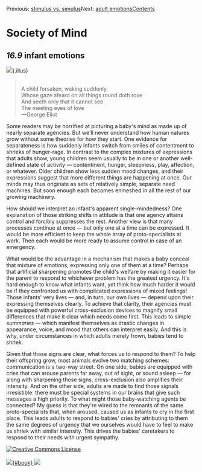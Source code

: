 <div class="chapnav">

<span class="prev">Previous: [stimulus vs.
simulus](./som-16.8.html)</span><span class="next">Next: [adult
emotions](./som-16.10.html)</span><span
class="contents">[Contents](index.html)</span>
<div class="titlebar">

Society of Mind
===============

</div>

</div>

*16.9* infant emotions
----------------------

![](./illus/ch16/16-12.png){.illus}

> \
> A child forsaken, waking suddenly,\
> Whose gaze afeard on all things round doth rove\
> And seeth only that it cannot see\
> The meeting eyes of love\
> —George Eliot

Some readers may be horrified at picturing a baby's mind as made up of
nearly separate agencies. But we'll never understand how human natures
grow without some theories for how they start. One evidence for
separateness is how suddenly infants switch from smiles of contentment
to shrieks of hunger-rage. In contrast to the complex mixtures of
expressions that adults show, young children seem usually to be in one
or another well-defined state of activity — contentment, hunger,
sleepiness, play, affection, or whatever. Older children show less
sudden mood changes, and their expressions suggest that more different
things are happening at once. Our minds may thus originate as sets of
relatively simple, separate need machines. But soon enough each becomes
enmeshed in all the rest of our growing machinery.

How should we interpret an infant's apparent single-mindedness? One
explanation of those striking shifts in attitude is that one agency
attains control and forcibly suppresses the rest. Another view is that
many processes continue at once — but only one at a time can be
expressed. It would be more efficient to keep the whole array of
proto-specialists at work. Then each would be more ready to assume
control in case of an emergency.

What would be the advantage in a mechanism that makes a baby conceal
that mixture of emotions, expressing only one of them at a time? Perhaps
that artificial sharpening promotes the child's welfare by making it
easier for the parent to respond to whichever problem has the greatest
urgency. It's hard enough to know what infants want, yet think how much
harder it would be if they confronted us with complicated expressions of
mixed feelings! Those infants' very lives — and, in turn, our own lives
— depend upon their expressing themselves clearly. To achieve that
clarity, their agencies must be equipped with powerful cross-exclusion
devices to magnify small differences that make it clear which needs come
first. This leads to simple *summaries* — which manifest themselves as
drastic changes in appearance, voice, and mood that others can interpret
easily. And this is why, under circumstances in which adults merely
frown, babies tend to shriek.

Given that those signs are clear, what forces us to respond to them? To
help their offspring grow, most animals evolve two matching schemes:
communication is a two-way street. On one side, babies are equipped with
cries that can arouse parents far away, out of sight, or sound asleep —
for along with sharpening those signs, cross-exclusion also amplifies
their intensity. And on the other side, adults are made to find those
signals irresistible: there must be special systems in our brains that
give such messages a high priority. To what might those baby-watching
agents be connected? My guess is that they're wired to the remnants of
the same proto-specialists that, when aroused, caused us as infants to
cry in the first place. This leads adults to respond to babies' cries by
attributing to them the same degrees of urgency that we ourselves would
have to feel to make us shriek with similar intensity. This drives the
babies' caretakers to respond to their needs with urgent sympathy.

<div class="footer">

[![Creative Commons
License](http://i.creativecommons.org/l/by-nc-sa/3.0/80x15.png)](http://creativecommons.org/licenses/by-nc-sa/3.0/deed.en_US)\
\
[![](./images/som_book.jpeg){#book}
![](./images/a_logo_17.gif)](http://www.amazon.com/gp/product/0671657135?ie=UTF8&camp=1789&creativeASIN=0671657135&linkCode=xm2&tag=marvinminsky)

</div>
